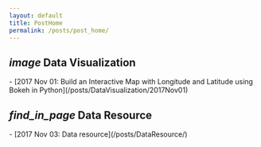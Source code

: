 ```yaml
---
layout: default
title: PostHome
permalink: /posts/post_home/
---
```


<h2> <i class="material-icons">image</i> Data Visualization</h2>
- [2017 Nov 01: Build an Interactive Map with Longitude and Latitude using Bokeh in Python](/posts/DataVisualization/2017Nov01)

<h2> <i class="material-icons md-48">find_in_page</i> Data Resource</h2>
- [2017 Nov 03: Data resource](/posts/DataResource/)
